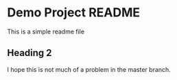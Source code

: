 # Demo Project README

This is a simple readme file

## Heading 2

I hope this is not much of a problem in the master branch.